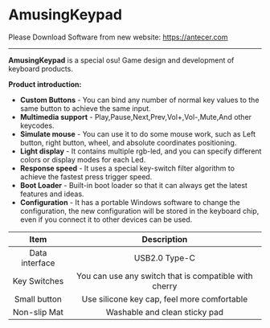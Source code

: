 # AmusingKeypad  
Please Download Software from new website: https://antecer.com  

--------------------------------------
**AmusingKeypad** is a special osu! Game design and development of keyboard products.

**Product introduction:**
- **Custom Buttons** -  You can bind any number of normal key values to the same button to achieve the same input.
- **Multimedia support** - Play,Pause,Next,Prev,Vol+,Vol-,Mute,And other keycodes.
- **Simulate mouse** - You can use it to do some mouse work, such as Left button, right button, wheel, and absolute coordinates positioning.
- **Light display** - It contains multiple rgb-led, and you can specify different colors or display modes for each Led.
- **Response speed** - It uses a special key-switch filter algorithm to achieve the fastest press trigger speed.
- **Boot Loader** - Built-in boot loader so that it can always get the latest features and ideas.
- **Configuration** - It has a portable Windows software to change the configuration, the new configuration will be stored in the keyboard chip, even if you connect it to other devices can be used.

| Item      	| Description  	|
| :-:           | :-:           |
| Data interface| USB2.0 Type-C	|
| Key Switches	| You can use any switch that is compatible with cherry |
| Small button  | Use silicone key cap, feel more comfortable |
| Non-slip Mat  | Washable and clean sticky pad |
